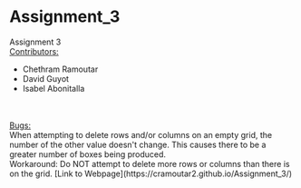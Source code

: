 # Assignment_3
Assignment 3</br>
<u>Contributors:</u></br>
<ul>
<li>Chethram Ramoutar</li>
<li>David Guyot</li>
<li>Isabel Abonitalla</li>
</ul>
<br><br>
<u>Bugs:</u></br>
When attempting to delete rows and/or columns on an empty grid, the number of the other value doesn't change. This causes there to be a greater number of boxes being produced.
<br>
Workaround:
    Do NOT attempt to delete more rows or columns than there is on the grid.
[Link to Webpage](https://cramoutar2.github.io/Assignment_3/)
